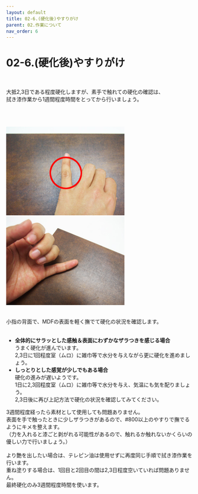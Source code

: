 ```yaml
---
layout: default
title: 02-6.(硬化後)やすりがけ
parent: 02.作業について
nav_order: 6
---
```


# 02-6.(硬化後)やすりがけ
<br>

大抵2,3日である程度硬化しますが、素手で触れての硬化の確認は、<br>
拭き漆作業から1週間程度時間をとってから行いましょう。<br>
<br>
<br>
<br>

<img src="assets/02-6-1.jpg" width="320" alt="hi" class="inline"/> <img src="assets/02-6-2.jpg" width="320" alt="hi" class="inline"/><br>
<br>

小指の背面で、MDFの表面を軽く撫でて硬化の状況を確認します。<br>
<br>
* **全体的にサラッとした感触＆表面にわずかなザラつきを感じる場合**<br>
うまく硬化が進んでいます。<br>
2,3日に1回程度室（ムロ）に雑巾等で水分を与えながら更に硬化を進めましょう。<br>
* **しっとりとした感覚が少しでもある場合**<br>
硬化の進みが遅いようです。<br>
1日に2,3回程度室（ムロ）に雑巾等で水分を与え、気温にも気を配りましょう。<br>
2,3日後に再び上記方法で硬化の状況を確認してみてください。

3週間程度経ったら素材として使用しても問題ありません。  <br>
表面を手で触ったときに少しザラつきがあるので、#800以上のやすりで撫でるようにキメを整えます。<br>
（力を入れると漆ごと剥がれる可能性があるので、触れるか触れないかくらいの優しい力で行いましょう。）<br>
<br>
より艶を出したい場合は、テレピン油は使用せずに再度同じ手順で拭き漆作業を行います。<br>
重ね塗りする場合は、1回目と2回目の間は2,3日程度空いていれば問題ありません。<br>
最終硬化のみ3週間程度時間を使います。<br>
<br>
<br>
<br>
<br>
<br>
<br>
